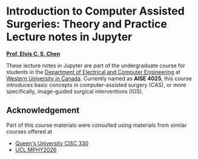<!-- #region -->
# Introduction to Computer Assisted Surgeries: Theory and Practice <br> Lecture notes in Jupyter

[**Prof. Elvis C. S. Chen**](https://www.eng.uwo.ca/electrical//faculty/chen_e/index.html)

<!-- #endregion -->

These lecture notes in Jupyter are part of the undergraduate course for students in the [Department of Electrical and Computer Engineering](https://www.eng.uwo.ca/electrical/) at [Western University in Canada](https://www.uwo.ca/). Currently named as **AISE 4025**, this course introduces basic concepts in computer-assisted surgery (CAS), or more specifically, image-guided surgical interventions (IGS).

## Acknowledgement
Part of this course materials were consulted using materials from similar courses offered at
- [Queen's University CISC 330](https://www.cs.queensu.ca/undergraduate/courses/CISC-330)
- [UCL MPHY2026](https://mphy0026.readthedocs.io/en/latest/)

```{tableofcontents}
```